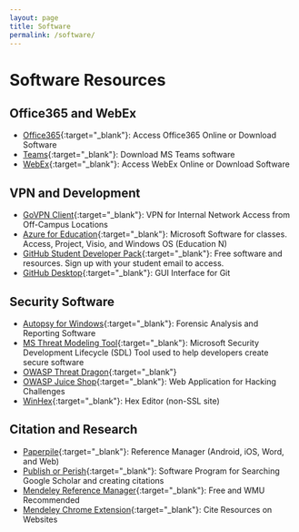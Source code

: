 ```yaml
---
layout: page
title: Software
permalink: /software/
---
```


# Software Resources

## Office365 and WebEx

* [Office365](https://wexchanage.wmich.edu){:target="_blank"}: Access Office365 Online or Download Software
* [Teams](https://teams.microsoft.com){:target="_blank"}: Download MS Teams software 
* [WebEx](https://wmich.webex.com){:target="_blank"}: Access WebEx Online or Download Software


## VPN and Development

* [GoVPN Client](https://go.wmich.edu/s/article/GoVPN-Virtual-Private-Network){:target="_blank"}: VPN for Internal Network Access from Off-Campus Locations
* [Azure for Education](https://azureforeducation.microsoft.com/devtools){:target="_blank"}: Microsoft Software for classes. Access, Project, Visio, and Windows OS (Education N)
* [GitHub Student Developer Pack](https://education.github.com/pack){:target="_blank"}: Free software and resources. Sign up with your student email to access.
* [GitHub Desktop](https://github.com/apps/desktop){:target="_blank"}: GUI Interface for Git

## Security Software
* [Autopsy for Windows](https://www.sleuthkit.org/autopsy/){:target="_blank"}: Forensic Analysis and Reporting Software
* [MS Threat Modeling Tool](https://learn.microsoft.com/en-us/azure/security/develop/threat-modeling-tool){:target="_blank"}: Microsoft Security Development Lifecycle (SDL) Tool used to help developers create secure software
* [OWASP Threat Dragon](https://github.com/OWASP/threat-dragon/releases/tag/v2.0.1){:target="_blank"}
* [OWASP Juice Shop](https://owasp.org/www-project-juice-shop/){:target="_blank"}: Web Application for Hacking Challenges
* [WinHex](http://www.winhex.com/winhex/index-m.html){:target="_blank"}: Hex Editor (non-SSL site)


## Citation and Research

* [Paperpile](https://paperpile.com/){:target="_blank"}: Reference Manager (Android, iOS, Word, and Web)
* [Publish or Perish](https://harzing.com/resources/publish-or-perish){:target="_blank"}: Software Program for Searching Google Scholar and creating citations
* [Mendeley Reference Manager](https://www.mendeley.com/){:target="_blank"}: Free and WMU Recommended
* [Mendeley Chrome Extension](https://chromewebstore.google.com/detail/mendeley-web-importer/dagcmkpagjlhakfdhnbomgmjdpkdklff){:target="_blank"}: Cite Resources on Websites

